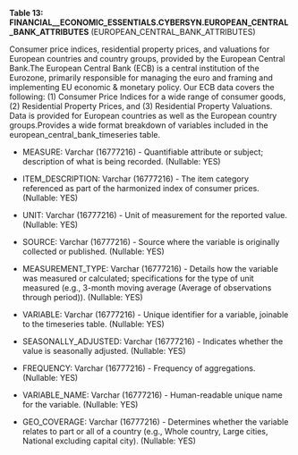 **Table 13: FINANCIAL__ECONOMIC_ESSENTIALS.CYBERSYN.EUROPEAN_CENTRAL_BANK_ATTRIBUTES** (EUROPEAN_CENTRAL_BANK_ATTRIBUTES)

Consumer price indices, residential property prices, and valuations for European countries and country groups, provided by the European Central Bank.The European Central Bank (ECB) is a central institution of the Eurozone, primarily responsible for managing the euro and framing and implementing EU economic & monetary policy. Our ECB data covers the following: (1) Consumer Price Indices for a wide range of consumer goods, (2) Residential Property Prices, and (3) Residential Property Valuations. Data is provided for European countries as well as the European country groups.Provides a wide format breakdown of variables included in the european_central_bank_timeseries table.

- MEASURE: Varchar (16777216) - Quantifiable attribute or subject; description of what is being recorded. (Nullable: YES)

- ITEM_DESCRIPTION: Varchar (16777216) - The item category referenced as part of the harmonized index of consumer prices. (Nullable: YES)

- UNIT: Varchar (16777216) - Unit of measurement for the reported value. (Nullable: YES)

- SOURCE: Varchar (16777216) - Source where the variable is originally collected or published. (Nullable: YES)

- MEASUREMENT_TYPE: Varchar (16777216) - Details how the variable was measured or calculated; specifications for the type of unit measured (e.g., 3-month moving average (Average of observations through period)). (Nullable: YES)

- VARIABLE: Varchar (16777216) - Unique identifier for a variable, joinable to the timeseries table. (Nullable: YES)

- SEASONALLY_ADJUSTED: Varchar (16777216) - Indicates whether the value is seasonally adjusted. (Nullable: YES)

- FREQUENCY: Varchar (16777216) - Frequency of aggregations. (Nullable: YES)

- VARIABLE_NAME: Varchar (16777216) - Human-readable unique name for the variable. (Nullable: YES)

- GEO_COVERAGE: Varchar (16777216) - Determines whether the variable relates to part or all of a country (e.g., Whole country, Large cities, National excluding capital city). (Nullable: YES)


